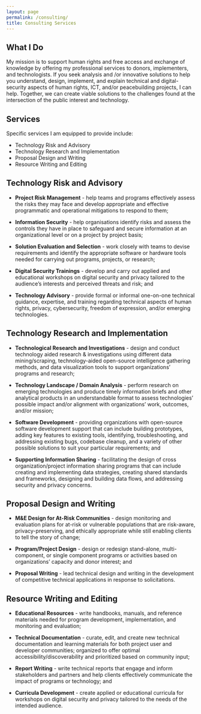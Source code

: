 ```yaml
---
layout: page
permalink: /consulting/
title: Consulting Services
---
```


## What I Do

My mission is to support human rights and free access and exchange of knowledge by offering my professional services to donors, implementers, and technologists. If you seek analysis and /or innovative solutions to help you understand, design, implement, and explain technical and digital-security aspects of human rights, ICT, and/or peacebuilding projects, I can help. Together, we can create viable solutions to the challenges found at the intersection of the public interest and technology.

## Services

Specific services I am equipped to provide include:

* Technology Risk and Advisory
* Technology Research and Implementation
* Proposal Design and Writing
* Resource Writing and Editing

## Technology Risk and Advisory

* **Project Risk Management** - help teams and programs effectively assess the risks they may face and develop appropriate and effective programmatic and operational mitigations to respond to them;

* **Information Security** - help organisations identify risks and assess the controls they have in place to safeguard and secure information at an organizational level or on a project by project basis;

* **Solution Evaluation and Selection** - work closely with teams to devise requirements and identify the appropriate software or hardware tools needed for carrying out programs, projects, or research;

* **Digital Security Trainings** - develop and carry out applied and educational workshops on digital security and privacy tailored to the audience’s interests and perceived threats and risk; and

* **Technology Advisory** - provide formal or informal one-on-one technical guidance, expertise, and training regarding technical aspects of human rights, privacy, cybersecurity, freedom of expression, and/or emerging technologies.


## Technology Research and Implementation

* **Technological Research and Investigations** - design and conduct technology aided research & investigations using different data mining/scraping, technology-aided open-source intelligence gathering methods, and data visualization tools to support organizations’ programs and research;

* **Technology Landscape / Domain Analysis** - perform research on emerging technologies and produce timely information briefs and other analytical products in an understandable format to assess technologies’ possible impact and/or alignment with organizations’ work, outcomes, and/or mission;

* **Software Development** - providing organizations with open-source software development support that can include building prototypes, adding key features to existing tools, identifying, troubleshooting, and addressing existing bugs, codebase cleanup, and a variety of other possible solutions to suit your particular requirements; and

* **Supporting Information Sharing** - facilitating the design of cross organization/project information sharing programs that can include creating and implementing data strategies, creating shared standards and frameworks, designing and building data flows, and addressing security and privacy concerns.

## Proposal Design and Writing

* **M&E Design for At-Risk Communities** - design monitoring and evaluation plans for at-risk or vulnerable populations that are risk-aware, privacy-preserving, and ethically appropriate while still enabling clients to tell the story of change;

* **Program/Project Design** - design or redesign stand-alone, multi-component, or single component programs or activities based on organizations’ capacity and donor interest; and

* **Proposal Writing** - lead technical design and writing in the development of competitive technical applications in response to solicitations.


## Resource Writing and Editing

* **Educational Resources** - write handbooks, manuals, and reference materials needed for program development, implementation, and monitoring and evaluation;

* **Technical Documentation** - curate, edit, and create new technical documentation and learning materials for both project user and developer communities; organized to offer optimal accessibility/discoverability and prioritized based on community input;

* **Report Writing** - write technical reports that engage and inform stakeholders and partners and help clients effectively communicate the impact of programs or technology; and

* **Curricula Development** - create applied or educational curricula for workshops on digital security and privacy tailored to the needs of the intended audience.
